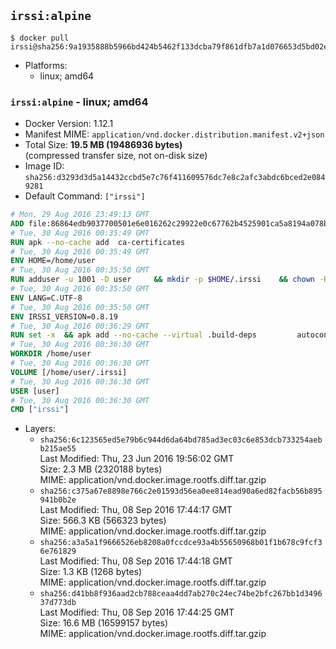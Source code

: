 ## `irssi:alpine`

```console
$ docker pull irssi@sha256:9a1935888b5966bd424b5462f133dcba79f861dfb7a1d076653d5bd02e1796dc
```

-	Platforms:
	-	linux; amd64

### `irssi:alpine` - linux; amd64

-	Docker Version: 1.12.1
-	Manifest MIME: `application/vnd.docker.distribution.manifest.v2+json`
-	Total Size: **19.5 MB (19486936 bytes)**  
	(compressed transfer size, not on-disk size)
-	Image ID: `sha256:d3293d3d5a14432ccbd5e7c76f411609576dc7e8c2afc3abdc6bced2e0849281`
-	Default Command: `["irssi"]`

```dockerfile
# Mon, 29 Aug 2016 23:49:13 GMT
ADD file:86864edb9037700501e6e016262c29922e0c67762b4525901ca5a8194a078bfb in / 
# Tue, 30 Aug 2016 00:35:49 GMT
RUN apk --no-cache add 	ca-certificates
# Tue, 30 Aug 2016 00:35:49 GMT
ENV HOME=/home/user
# Tue, 30 Aug 2016 00:35:50 GMT
RUN adduser -u 1001 -D user 	&& mkdir -p $HOME/.irssi 	&& chown -R user:user $HOME
# Tue, 30 Aug 2016 00:35:50 GMT
ENV LANG=C.UTF-8
# Tue, 30 Aug 2016 00:35:50 GMT
ENV IRSSI_VERSION=0.8.19
# Tue, 30 Aug 2016 00:36:29 GMT
RUN set -x 	&& apk add --no-cache --virtual .build-deps 		autoconf 		automake 		gcc 		glib-dev 		gnupg 		libc-dev 		libtool 		lynx 		make 		ncurses-dev 		openssl-dev 		perl-dev 		pkgconf 	&& wget "https://github.com/irssi/irssi/releases/download/${IRSSI_VERSION}/irssi-${IRSSI_VERSION}.tar.xz" -O /tmp/irssi.tar.xz 	&& wget "https://github.com/irssi/irssi/releases/download/${IRSSI_VERSION}/irssi-${IRSSI_VERSION}.tar.xz.asc" -O /tmp/irssi.tar.xz.asc 	&& export GNUPGHOME="$(mktemp -d)" 	&& gpg --keyserver ha.pool.sks-keyservers.net --recv-keys 7EE65E3082A5FB06AC7C368D00CCB587DDBEF0E1 	&& gpg --batch --verify /tmp/irssi.tar.xz.asc /tmp/irssi.tar.xz 	&& rm -r "$GNUPGHOME" /tmp/irssi.tar.xz.asc 	&& mkdir -p /usr/src 	&& tar -xJf /tmp/irssi.tar.xz -C /usr/src 	&& rm /tmp/irssi.tar.xz 	&& cd /usr/src/irssi-$IRSSI_VERSION 	&& ./configure 		--enable-true-color 		--with-bot 		--with-proxy 		--with-socks 	&& make -j$(getconf _NPROCESSORS_ONLN) 	&& make install 	&& rm -rf /usr/src/irssi-$IRSSI_VERSION 	&& runDeps="$( 		scanelf --needed --nobanner --recursive /usr/local 			| awk '{ gsub(/,/, "\nso:", $2); print "so:" $2 }' 			| sort -u 			| xargs -r apk info --installed 			| sort -u 	)" 	&& apk add --no-cache --virtual .irssi-rundeps $runDeps perl-libwww 	&& apk del .build-deps
# Tue, 30 Aug 2016 00:36:30 GMT
WORKDIR /home/user
# Tue, 30 Aug 2016 00:36:30 GMT
VOLUME [/home/user/.irssi]
# Tue, 30 Aug 2016 00:36:30 GMT
USER [user]
# Tue, 30 Aug 2016 00:36:30 GMT
CMD ["irssi"]
```

-	Layers:
	-	`sha256:6c123565ed5e79b6c944d6da64bd785ad3ec03c6e853dcb733254aebb215ae55`  
		Last Modified: Thu, 23 Jun 2016 19:56:02 GMT  
		Size: 2.3 MB (2320188 bytes)  
		MIME: application/vnd.docker.image.rootfs.diff.tar.gzip
	-	`sha256:c375a67e8898e766c2e01593d56ea0ee814ead90a6ed82facb56b895941b0b2e`  
		Last Modified: Thu, 08 Sep 2016 17:44:17 GMT  
		Size: 566.3 KB (566323 bytes)  
		MIME: application/vnd.docker.image.rootfs.diff.tar.gzip
	-	`sha256:a3a5a1f9666526eb8208a0fccdce93a4b55650968b01f1b678c9fcf36e761829`  
		Last Modified: Thu, 08 Sep 2016 17:44:18 GMT  
		Size: 1.3 KB (1268 bytes)  
		MIME: application/vnd.docker.image.rootfs.diff.tar.gzip
	-	`sha256:d41bb8f936aad2cb788ceaa4dd7ab270c24ec74be2bfc267bb1d349637d773db`  
		Last Modified: Thu, 08 Sep 2016 17:44:25 GMT  
		Size: 16.6 MB (16599157 bytes)  
		MIME: application/vnd.docker.image.rootfs.diff.tar.gzip
